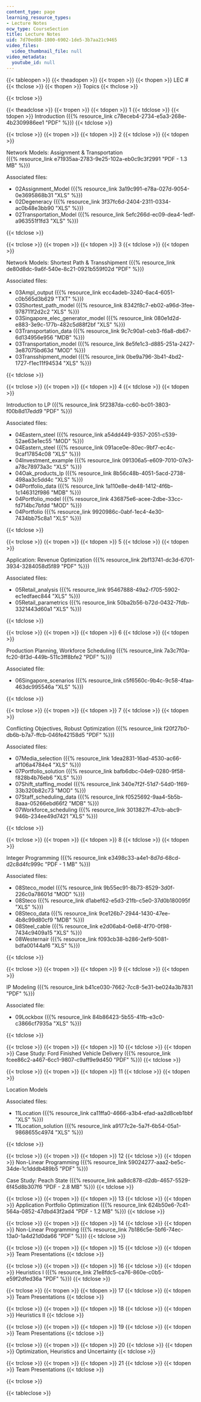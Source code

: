 ```yaml
---
content_type: page
learning_resource_types:
- Lecture Notes
ocw_type: CourseSection
title: Lecture Notes
uid: 7d70ed88-1800-6902-1de5-3b7aa21c9465
video_files:
  video_thumbnail_file: null
video_metadata:
  youtube_id: null
---
```


{{< tableopen >}}
{{< theadopen >}}
{{< tropen >}}
{{< thopen >}}
LEC #
{{< thclose >}}
{{< thopen >}}
Topics
{{< thclose >}}

{{< trclose >}}

{{< theadclose >}}
{{< tropen >}}
{{< tdopen >}}
1
{{< tdclose >}}
{{< tdopen >}}
Introduction ({{% resource_link c78eceb4-2734-e5a3-268e-4b2309986ee1 "PDF" %}})
{{< tdclose >}}

{{< trclose >}}
{{< tropen >}}
{{< tdopen >}}
2
{{< tdclose >}}
{{< tdopen >}}


Network Models: Assignment & Transportation  
({{% resource_link e71935aa-2783-9e25-102a-eb0c9c3f2991 "PDF - 1.3 MB" %}})

Associated files:

*   02Assignment\_Model ({{% resource_link 3a19c991-e78a-027d-9054-0e3695868b31 "XLS" %}})
*   02Degeneracy ({{% resource_link 3f37fc6d-2404-2311-0334-ac0b48e3bb90 "XLS" %}})
*   02Transportation\_Model ({{% resource_link 5efc266d-ec09-dea4-1edf-a963551f1fd3 "XLS" %}})


{{< tdclose >}}

{{< trclose >}}
{{< tropen >}}
{{< tdopen >}}
3
{{< tdclose >}}
{{< tdopen >}}


Network Models: Shortest Path & Transshipment ({{% resource_link de80d8dc-9a6f-540e-8c21-0921b559f02d "PDF" %}})

Associated files:

*   03Ampl\_output ({{% resource_link ecc4adeb-3240-6ac4-6051-c0b565d3b629 "TXT" %}})
*   03Shortest\_path\_model ({{% resource_link 8342f8c7-eb02-a96d-3fee-978711f2d2c2 "XLS" %}})
*   03Singapore\_elec\_generator\_model ({{% resource_link 080e1d2d-e883-3e9c-177b-482c5d88f2bf "XLS" %}})
*   03Transportation\_data ({{% resource_link 9c7c90a1-ceb3-f6a8-db67-6d134956e956 "MDB" %}})
*   03Transportation\_model ({{% resource_link 8e5fe1c3-d885-251a-2427-3e87075bd63d "MOD" %}})
*   03Transshipment\_model ({{% resource_link 0be9a796-3b41-4bd2-1727-f1ec11f94534 "XLS" %}})


{{< tdclose >}}

{{< trclose >}}
{{< tropen >}}
{{< tdopen >}}
4
{{< tdclose >}}
{{< tdopen >}}


Introduction to LP ({{% resource_link 5f2387da-cc60-bc01-3803-f00b8d17edd9 "PDF" %}})

Associated files:

*   04Eastern\_steel ({{% resource_link a54dd449-9357-2051-c539-52ae63e1ec55 "MOD" %}})
*   04Eastern\_steel ({{% resource_link 091ace0e-80ec-9bf7-ec4c-9caf17854c08 "XLS" %}})
*   04Investment\_example ({{% resource_link 091306a5-e609-7010-07e3-a78c78973a3c "XLS" %}})
*   04Oak\_products\_lp ({{% resource_link 8b56c48b-4051-5acd-2738-498aa3c5dd4c "XLS" %}})
*   04Portfolio\_data ({{% resource_link 1a110e8e-de48-1412-4f6b-1c146312f986 "MDB" %}})
*   04Portfolio\_model ({{% resource_link 436875e6-acee-2dbe-33cc-fd714bc7bfdd "MOD" %}})
*   04Portfolio ({{% resource_link 9920986c-0abf-1ec4-4e30-7434bb75c8a1 "XLS" %}})


{{< tdclose >}}

{{< trclose >}}
{{< tropen >}}
{{< tdopen >}}
5
{{< tdclose >}}
{{< tdopen >}}


Application: Revenue Optimization ({{% resource_link 2bf13741-dc3d-6701-3934-3284058d5f89 "PDF" %}})

Associated files:

*   05Retail\_analysis ({{% resource_link 95467888-49a2-f705-5902-ec1edfaec844 "XLS" %}})
*   05Retail\_parametrics ({{% resource_link 50ba2b56-b72d-0432-7fdb-3321443d60a1 "XLS" %}})


{{< tdclose >}}

{{< trclose >}}
{{< tropen >}}
{{< tdopen >}}
6
{{< tdclose >}}
{{< tdopen >}}


Production Planning, Workforce Scheduling ({{% resource_link 7a3c7f0a-fc20-8f3d-449b-511c3ff8bfe2 "PDF" %}})

Associated file:

*   06Singapore\_scenarios ({{% resource_link c5f6560c-9b4c-9c58-4faa-463dc995546a "XLS" %}})


{{< tdclose >}}

{{< trclose >}}
{{< tropen >}}
{{< tdopen >}}
7
{{< tdclose >}}
{{< tdopen >}}


Conflicting Objectives, Robust Optimization ({{% resource_link f20f27b0-db6b-b7a7-ffcb-046fe42158d5 "PDF" %}})

Associated files:

*   07Media\_selection ({{% resource_link 1dea2831-16ad-4530-ac66-af106a4784e4 "XLS" %}})
*   07Portfolio\_solution ({{% resource_link bafb6dbc-04e9-0280-9f58-f828b4b76eb6 "XLS" %}})
*   07Shift\_staffing\_model ({{% resource_link 340e7f2f-51d7-54d0-1f69-33b320b82c73 "MOD" %}})
*   07Staff\_scheduling\_data ({{% resource_link f0525692-9aa4-5b5b-8aaa-05266ebd66f2 "MDB" %}})
*   07Workforce\_scheduling ({{% resource_link 3013827f-47cb-abc9-946b-234ee49d7421 "XLS" %}})


{{< tdclose >}}

{{< trclose >}}
{{< tropen >}}
{{< tdopen >}}
8
{{< tdclose >}}
{{< tdopen >}}


Integer Programming ({{% resource_link e3498c33-a4e1-8d7d-68cd-d2c8d4fc999c "PDF - 1 MB" %}})

Associated files:

*   08Steco\_model ({{% resource_link 9b55ec91-8b73-8529-3d0f-226c0a78601d "MOD" %}})
*   08Steco ({{% resource_link d1abef62-e5d3-21fb-c5e0-37d0b180095f "XLS" %}})
*   08Steco\_data ({{% resource_link 9ce126b7-2944-1430-47ee-4b8c99d80cf9 "MDB" %}})
*   08Steel\_cable ({{% resource_link e2d06ab4-0e68-4f70-0f98-7434c9409a15 "XLS" %}})
*   08Westernair ({{% resource_link f093cb38-b286-2ef9-5081-bdfa00144af6 "XLS" %}})


{{< tdclose >}}

{{< trclose >}}
{{< tropen >}}
{{< tdopen >}}
9
{{< tdclose >}}
{{< tdopen >}}


IP Modeling ({{% resource_link b41ce030-7662-7cc8-5e31-be024a3b7831 "PDF" %}})

Associated file:

*   09Lockbox ({{% resource_link 84b86423-5b55-41fb-e3c0-c3866cf7935a "XLS" %}})


{{< tdclose >}}

{{< trclose >}}
{{< tropen >}}
{{< tdopen >}}
10
{{< tdclose >}}
{{< tdopen >}}
Case Study: Ford Finished Vehicle Delivery ({{% resource_link fcee86c2-a467-6cc1-9807-c9aff9e9d450 "PDF" %}})
{{< tdclose >}}

{{< trclose >}}
{{< tropen >}}
{{< tdopen >}}
11
{{< tdclose >}}
{{< tdopen >}}


Location Models

Associated files:

*   11Location ({{% resource_link ca11ffa0-4666-a3b4-efad-aa2d8ceb1bbf "XLS" %}})
*   11Location\_solution ({{% resource_link a9177c2e-5a7f-6b54-05a1-9868655c4974 "XLS" %}})


{{< tdclose >}}

{{< trclose >}}
{{< tropen >}}
{{< tdopen >}}
12
{{< tdclose >}}
{{< tdopen >}}
Non-Linear Programming ({{% resource_link 59024277-aaa2-be5c-34de-1c1dddb489b5 "PDF" %}})  
  
Case Study: Peach State ({{% resource_link aa8dc878-d2db-4657-5529-6f45d8b307f6 "PDF - 2.8 MB" %}})
{{< tdclose >}}

{{< trclose >}}
{{< tropen >}}
{{< tdopen >}}
13
{{< tdclose >}}
{{< tdopen >}}
Application Portfolio Optimization ({{% resource_link 624b50e6-7c41-564a-0852-47dbd43f2ad4 "PDF - 1.2 MB" %}})
{{< tdclose >}}

{{< trclose >}}
{{< tropen >}}
{{< tdopen >}}
14
{{< tdclose >}}
{{< tdopen >}}
Non-Linear Programming ({{% resource_link 7b186c5e-5bf6-74ec-13a0-1a4d21d0da66 "PDF" %}})
{{< tdclose >}}

{{< trclose >}}
{{< tropen >}}
{{< tdopen >}}
15
{{< tdclose >}}
{{< tdopen >}}
Team Presentations
{{< tdclose >}}

{{< trclose >}}
{{< tropen >}}
{{< tdopen >}}
16
{{< tdclose >}}
{{< tdopen >}}
Heuristics I ({{% resource_link 21e8fdc5-ca76-860e-c0b5-e59f2dfed36a "PDF" %}})
{{< tdclose >}}

{{< trclose >}}
{{< tropen >}}
{{< tdopen >}}
17
{{< tdclose >}}
{{< tdopen >}}
Team Presentations
{{< tdclose >}}

{{< trclose >}}
{{< tropen >}}
{{< tdopen >}}
18
{{< tdclose >}}
{{< tdopen >}}
Heuristics II
{{< tdclose >}}

{{< trclose >}}
{{< tropen >}}
{{< tdopen >}}
19
{{< tdclose >}}
{{< tdopen >}}
Team Presentations
{{< tdclose >}}

{{< trclose >}}
{{< tropen >}}
{{< tdopen >}}
20
{{< tdclose >}}
{{< tdopen >}}
Optimization, Heuristics and Uncertainty
{{< tdclose >}}

{{< trclose >}}
{{< tropen >}}
{{< tdopen >}}
21
{{< tdclose >}}
{{< tdopen >}}
Team Presentations
{{< tdclose >}}

{{< trclose >}}

{{< tableclose >}}